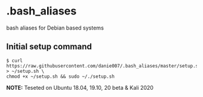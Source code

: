 # .bash_aliases
bash aliases for Debian based systems

## Initial setup command
```shell
$ curl https://raw.githubusercontent.com/danie007/.bash_aliases/master/setup.sh > ~/setup.sh \
chmod +x ~/setup.sh && sudo ~/./setup.sh
```

 **NOTE:** Teseted on Ubuntu 18.04, 19.10, 20 beta & Kali 2020

